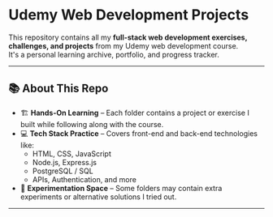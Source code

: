 # Udemy Web Development Projects

This repository contains all my **full-stack web development exercises, challenges, and projects** from my Udemy web development course.  
It's a personal learning archive, portfolio, and progress tracker.

---

## 📚 About This Repo
- 🏗 **Hands-On Learning** – Each folder contains a project or exercise I built while following along with the course.
- 💻 **Tech Stack Practice** – Covers front-end and back-end technologies like:
  - HTML, CSS, JavaScript
  - Node.js, Express.js
  - PostgreSQL / SQL
  - APIs, Authentication, and more
- 🧪 **Experimentation Space** – Some folders may contain extra experiments or alternative solutions I tried out.

---

